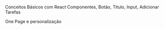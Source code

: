 Conceitos Básicos com React
Componentes, Botão, Titulo, Input, Adicionar Tarefas

One Page e personalização